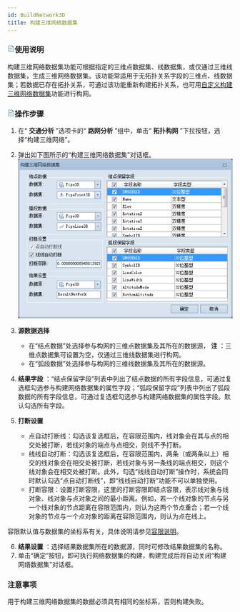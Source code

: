 ```yaml
---
id: BuildNetwork3D
title: 构建三维网络数据集  
---  
```

### ![](../../img/read.gif)使用说明

构建三维网络数据集功能可根据指定的三维点数据集、线数据集，或仅通过三维线数据集，生成三维网络数据集。该功能常适用于无拓扑关系字段的三维点、线数据集；若数据已存在拓扑关系，可通过该功能重新构建拓扑关系，也可用[自定义构建三维网络数据集](AccurateBuildNetwork3D)功能进行构网。

### ![](../../img/read.gif)操作步骤

  1. 在“ **交通分析** ”选项卡的“ **路网分析** ”组中，单击“ **拓扑构网** ”下拉按钮，选择“构建三维网络”。
  2. 弹出如下图所示的“构建三维网络数据集”对话框。     ![](img/BuildNetworkSample.png)  

  3. **源数据选择**
      * 在“结点数据”处选择参与构网的三维点数据集及其所在的数据源， **注** ：三维点数据集可设置为空，仅通过三维线数据集进行构网。
      * 在“弧段数据”处选择参与构网的三维线数据集及其所在的数据源。
  4. **结果字段** ：“结点保留字段”列表中列出了结点数据的所有字段信息，可通过复选框勾选参与构建网络数据集的属性字段；“弧段保留字段”列表中列出了弧段数据的所有字段信息，可通过复选框勾选参与构建网络数据集的属性字段。默认勾选所有字段。
  5. **打断设置**
      * 点自动打断线：勾选该复选框后，在容限范围内，线对象会在其与点的相交处被打断，若线对象的端点与点相交，则线不予打断。
      * 线线自动打断：勾选该复选框后，在容限范围内，两条（或两条以上）相交的线对象会在相交处被打断，若线对象与另一条线的端点相交，则这个线对象会在相交处被打断。此外，勾选“线线自动打断”操作时，系统会同时默认勾选“点自动打断线”，即“线线自动打断”功能不可以单独使用。
      * 打断容限：设置打断容限，这里的打断容限即结点容限，表示线对象与线对象、线对象与点对象之间的最小距离。例如，若一个线对象的节点与另一个线对象的节点距离在容限范围内，则认为这两个节点重合；若一个线对象的节点与一个点对象的距离在容限范围内，则认为点在线上。 

容限默认值与数据集的坐标系有关，具体说明请参见[容限说明](../../DataProcessing/Tolerance)。

  6. **结果设置** ：选择结果数据集所在的数据源，同时可修改结果数据集的名称。
  7. 单击“确定”按钮，即可执行网络数据集的构建，构建完成后将自动关闭“构建网络数据集”对话框。

### 注意事项

用于构建三维网络数据集的数据必须具有相同的坐标系，否则构建失败。





